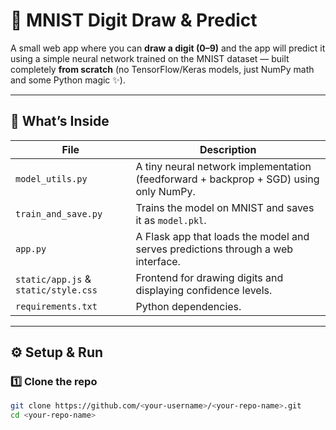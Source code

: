 # 🧠 MNIST Digit Draw & Predict

A small web app where you can **draw a digit (0–9)** and the app will predict it using a simple neural network trained on the MNIST dataset — built completely **from scratch** (no TensorFlow/Keras models, just NumPy math and some Python magic ✨).

---

## 🚀 What’s Inside

| File | Description |
|------|--------------|
| `model_utils.py` | A tiny neural network implementation (feedforward + backprop + SGD) using only NumPy. |
| `train_and_save.py` | Trains the model on MNIST and saves it as `model.pkl`. |
| `app.py` | A Flask app that loads the model and serves predictions through a web interface. |
| `static/app.js` & `static/style.css` | Frontend for drawing digits and displaying confidence levels. |
| `requirements.txt` | Python dependencies. |

---

## ⚙️ Setup & Run

### 1️⃣ Clone the repo
```bash
git clone https://github.com/<your-username>/<your-repo-name>.git
cd <your-repo-name>
